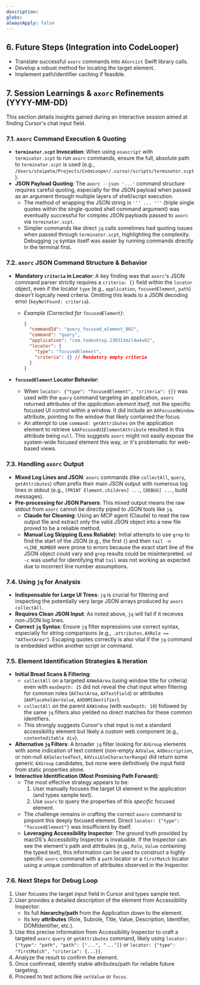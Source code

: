 ```yaml
---
description:
globs:
alwaysApply: false
---
```

## 6. Future Steps (Integration into CodeLooper)

-   Translate successful `axorc` commands into `AXorcist` Swift library calls.
-   Develop a robust method for locating the target element.
-   Implement path/identifier caching if feasible.

## 7. Session Learnings & `axorc` Refinements (YYYY-MM-DD)

This section details insights gained during an interactive session aimed at finding Cursor's chat input field.

### 7.1. `axorc` Command Execution & Quoting

*   **`terminator.scpt` Invocation**: When using `osascript` with `terminator.scpt` to run `axorc` commands, ensure the full, absolute path to `terminator.scpt` is used (e.g., `/Users/steipete/Projects/CodeLooper/.cursor/scripts/terminator.scpt`).
*   **JSON Payload Quoting**: The `axorc --json '...'` command structure requires careful quoting, especially for the JSON payload when passed as an argument through multiple layers of shell/script execution.
    *   The method of wrapping the JSON string in `''' ... '''` (triple single quotes within the single-quoted shell command argument) was eventually successful for complex JSON payloads passed to `axorc` via `terminator.scpt`.
    *   Simpler commands like direct `jq` calls sometimes had quoting issues when passed through `terminator.scpt`, highlighting the complexity. Debugging `jq` syntax itself was easier by running commands directly in the terminal first.

### 7.2. `axorc` JSON Command Structure & Behavior

*   **Mandatory `criteria` in Locator**: A key finding was that `axorc`'s JSON command parser strictly requires a `criteria: {}` field within the `locator` object, even if the locator `type` (e.g., `application`, `focusedElement`, `path`) doesn't logically need criteria. Omitting this leads to a JSON decoding error (`keyNotFound: criteria`).
    *   *Example (Corrected for `focusedElement`)*:
        ```json
        {
          "commandId": "query_focused_element_002",
          "command": "query",
          "application": "com.todesktop.230313mzl4w4u92",
          "locator": {
            "type": "focusedElement",
            "criteria": {} // Mandatory empty criteria
          }
        }
        ```

*   **`focusedElement` Locator Behavior**:
    *   When `locator: {"type": "focusedElement", "criteria": {}}` was used with the `query` command targeting an application, `axorc` returned attributes of the *application element itself*, not the specific focused UI control within a window. It did include an `AXFocusedWindow` attribute, pointing to the window that likely contained the focus.
    *   An attempt to use `command: getAttributes` on the application element to retrieve `kAXFocusedUIElementAttribute` resulted in this attribute being `null`. This suggests `axorc` might not easily expose the system-wide focused element this way, or it's problematic for web-based views.

### 7.3. Handling `axorc` Output

*   **Mixed Log Lines and JSON**: `axorc` commands (like `collectAll`, `query`, `getAttributes`) often prefix their main JSON output with numerous log lines in stdout (e.g., `[PRINT Element.children] ...`, `[DEBUG] ...`, build messages).
*   **Pre-processing for JSON Parsers**: This mixed output means the raw stdout from `axorc` cannot be directly piped to JSON tools like `jq`.
    *   **Claude for Cleaning**: Using an MCP agent (Claude) to read the raw output file and extract only the valid JSON object into a new file proved to be a reliable method.
    *   **Manual Log Skipping (Less Reliable)**: Initial attempts to use `grep` to find the start of the JSON (e.g., the first `{`) and then `tail -n +LINE_NUMBER` were prone to errors because the exact start line of the JSON object could vary and `grep` results could be misinterpreted. `od -c` was useful for identifying that `tail` was not working as expected due to incorrect line number assumptions.

### 7.4. Using `jq` for Analysis

*   **Indispensable for Large UI Trees**: `jq` is crucial for filtering and inspecting the potentially very large JSON arrays produced by `axorc collectAll`.
*   **Requires Clean JSON Input**: As noted above, `jq` will fail if it receives non-JSON log lines.
*   **Correct `jq` Syntax**: Ensure `jq` filter expressions use correct syntax, especially for string comparisons (e.g., `.attributes.AXRole == "AXTextArea"`). Escaping quotes correctly is also vital if the `jq` command is embedded within another script or command.

### 7.5. Element Identification Strategies & Iteration

*   **Initial Broad Scans & Filtering**:
    *   `collectAll` on a targeted `AXWebArea` (using window title for criteria) even with `maxDepth: 15` did not reveal the chat input when filtering for common roles (`AXTextArea`, `AXTextField`) or attributes (`AXPlaceholderValue`, `AXDOMIdentifier`).
    *   `collectAll` on the parent `AXWindow` (with `maxDepth: 10`) followed by the same `jq` filters also yielded no direct matches for these common identifiers.
    *   This strongly suggests Cursor's chat input is not a standard accessibility element but likely a custom web component (e.g., `contenteditable div`).
*   **Alternative `jq` Filters**: A broader `jq` filter looking for `AXGroup` elements with some indication of text content (non-empty `AXValue`, `AXDescription`, or non-null `AXSelectedText`, `AXVisibleCharacterRange`) did return some generic `AXGroup` candidates, but none were definitively the input field from static properties alone.
*   **Interactive Identification (Most Promising Path Forward)**:
    *   The most effective strategy appears to be:
        1.  User manually focuses the target UI element in the application (and types sample text).
        2.  Use `axorc` to query the properties of this *specific* focused element.
    *   The challenge remains in crafting the correct `axorc` command to pinpoint this deeply focused element. Direct `locator: {"type": "focusedElement"}` was insufficient by itself.
    *   **Leveraging Accessibility Inspector**: The ground truth provided by macOS's Accessibility Inspector is invaluable. If the Inspector can see the element's path and attributes (e.g., `Role`, `Value` containing the typed text), this information can be used to construct a highly specific `axorc` command with a `path` locator or a `firstMatch` locator using a unique combination of attributes observed in the Inspector.

### 7.6. Next Steps for Debug Loop

1.  User focuses the target input field in Cursor and types sample text.
2.  User provides a detailed description of the element from Accessibility Inspector:
    *   Its full **hierarchy/path** from the Application down to the element.
    *   Its key **attributes** (Role, Subrole, Title, Value, Description, Identifier, DOMIdentifier, etc.).
3.  Use this precise information from Accessibility Inspector to craft a targeted `axorc` `query` or `getAttributes` command, likely using `locator: {"type": "path", "path": ["...", "..."]}` or `locator: {"type": "firstMatch", "criteria": {...}}`.
4.  Analyze the result to confirm the element.
5.  Once confirmed, identify stable attributes/path for reliable future targeting.
6.  Proceed to test actions like `setValue` or `focus`.
